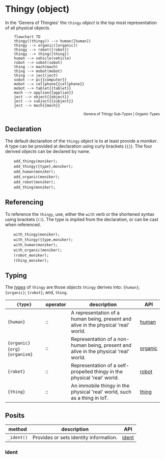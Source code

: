 # Thingy (object)
In the 'Genera of Thingies' the `thingy` *object* is the top most representation of all physical objects.

```mermaid
    flowchart TD
    thingy((thingy)) --> human([human])
    thingy --> organic([organic])
    thingy --> robot([robot])
    thingy --> thing([thing])
    human --> vehicle(vehicle)
    robot --> sobot(sobot)
    thing --> mach(mach)
    thing --> mobot(mobot)
    thing --> ject(ject)
    sobot --> pc{{computer}}
    mobot --> cellphone{{cellphone}}
    mobot --> tablet{{tablet}}
    mach --> applian{{applian}}
    ject --> object{{object}}
    ject --> subject{{subject}}
    ject --> mech{{mech}}
```
<div style="text-align: right"><sub>Genera of Thingy Sub-Types | Organic Types</sub></div>

## Declaration
The default declaration of the `thingy` *object* is to at least provide a *moniker*. A type can be provided at declaration using curly brackets (`{}`).  The four derived *objects* can be declared by name.

&nbsp;&nbsp;&nbsp;&nbsp;&nbsp;&nbsp; `add_thingy(`*`moniker`*`);`<br>
&nbsp;&nbsp;&nbsp;&nbsp;&nbsp;&nbsp; `add_thingy({`*`type`*`},`*`moniker`*`);`<br>
&nbsp;&nbsp;&nbsp;&nbsp;&nbsp;&nbsp; `add_human(`*`moniker`*`);`<br>
&nbsp;&nbsp;&nbsp;&nbsp;&nbsp;&nbsp; `add_organic(`*`moniker`*`);`<br>
&nbsp;&nbsp;&nbsp;&nbsp;&nbsp;&nbsp; `add_robot(`*`moniker`*`);`<br>
&nbsp;&nbsp;&nbsp;&nbsp;&nbsp;&nbsp; `add_thing(`*`moniker`*`);`

## Referencing
To reference the `thingy`, use, either the `with` verb or the shortened syntax using brackets (`()`).  The type is implied from the declaration, or can be cast when referenced.

&nbsp;&nbsp;&nbsp;&nbsp;&nbsp;&nbsp; `with_thingy(`*`moniker`*`);`<br>
&nbsp;&nbsp;&nbsp;&nbsp;&nbsp;&nbsp; `with_thingy({`*`type`*`,`*`moniker`*`);`<br>
&nbsp;&nbsp;&nbsp;&nbsp;&nbsp;&nbsp; `with_human(`*`moniker`*`);`<br>
&nbsp;&nbsp;&nbsp;&nbsp;&nbsp;&nbsp; `with_organic(`*`moniker`*`);`<br>
&nbsp;&nbsp;&nbsp;&nbsp;&nbsp;&nbsp; `(`*`robot_moniker`*`);`<br>
&nbsp;&nbsp;&nbsp;&nbsp;&nbsp;&nbsp; `(`*`thing_moniker`*`);`

<a name="types"></a>
## Typing
The [*types*](../../metaphysic/prop/type.md#thingy) of `thingy` are those *objects* `thingy` derives into: `{human}`; `{organic}`; `{robot}`; and, `thing`.


| `{type}` | operator | description | API |
| --- | --- | --- | ---|
| <a name="_human"></a> `{human}` | :: | A representation of a human being, present and alive in the physical 'real' world.  | [human](./human.md#thingy) |
| <a name="_organic"></a> `{organic}` &nbsp; `{org}` &nbsp; `{organism}` | :: | Representation of a non-human being, present and alive in the physical 'real' world. | [organic](./organic.md#thingy) |
| <a name="_robot"></a> `{robot}` | :: | Representation of a self-propelled thingy in the physical 'real' world. | [robot](./robot.md#thingy) |
| <a name="_thing"></a> `{thing}` | :: | An immobile thingy in the physical 'real' world, such as a thing in IoT. | [thing](./thing.md#thingy) |

## Posits

| method | description | API |
| --- | -------- | --- |
| <a name="_ident"></a> `_ident()` | Provides or sets identity information. | [ident](#ident) |

### Ident